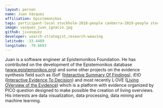 ```yaml
---
layout: person
name: Juan Vásquez
affiliation: Epistemonikos
tags: participant-local stockholm-2018-people canberra-2019-people stockholm-2018-local canberra-2019-local
image: vasquez_juan_ignacio.jpg
github: jivasquez
developer: search-strategist,research-weaving
latitude: -33.4489
longitude: -70.6693
---
```

Juan is a software engineer at Epistemonikos Foundation. He has contributed on the development of the Epistemonikos database (<a href="http://www.epistemonikos.org" target="_blank" rel="noopener">www.epistemonikos.org</a>) and some other projects on the evidence synthesis field such as iSoF (<a href="https://isof.epistemonikos.org" target="_blank" rel="noopener">Interactive Summary Of Findings</a>), iEtD (<a href="https://ietd.epistemonikos.org" target="_blank" rel="noopener">Interactive Evidence To Decision</a>) and most recently L·OVE (<a href="https://love.epistemonikos.org" target="_blank" rel="noopener">Living OVerview of the Evidence</a>) which is a platform with evidence organized by PICO question designed to make possible the creation of living overviews. His interests are data visualization, data processing, data mining and machine learning.
